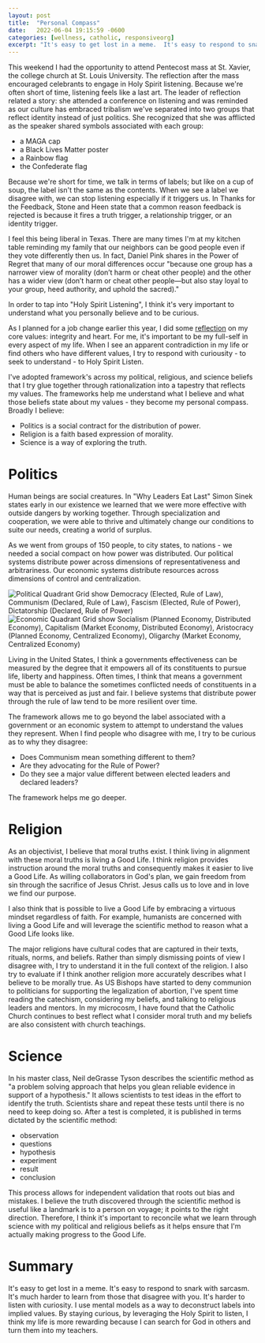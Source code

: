 ```yaml
---
layout: post
title:  "Personal Compass"
date:   2022-06-04 19:15:59 -0600
categories: [wellness, catholic, responsiveorg]
excerpt: "It's easy to get lost in a meme.  It's easy to respond to snark with sarcasm.  It's much harder to learn from those that disagree with you.  It's harder to listen with curiosity.  In this blog post I talk about how I use mental models to deconstruct labels into implied values.  By staying curious, by leveraging the Holy Spirit to listen, I think my life is more rewarding because I can search for God in others and turn them into my teachers."
---
```

This weekend I had the opportunity to attend Pentecost mass at St. Xavier, the college church at St. Louis University.  The reflection after the mass encouraged celebrants to engage in Holy Spirit listening.  Because we're often short of time, listening feels like a last art.  The leader of reflection related a story:  she attended a conference on listening and was reminded as our culture has embraced tribalism we've separated into two groups that reflect identity instead of just politics.  She recognized that she was afflicted as the speaker shared symbols associated with each group: 
- a MAGA cap
- a Black Lives Matter poster
- a Rainbow flag
- the Confederate flag

Because we're short for time, we talk in terms of labels; but like on a cup of soup, the label isn't the same as the contents.  When we see a label we disagree with, we can stop listening especially if it triggers us.   In Thanks for the Feedback, Stone and Heen state that a common reason feedback is rejected is because it fires a truth trigger, a relationship trigger, or an identity trigger.  

I feel this being liberal in Texas.  There are many times I'm at my kitchen table reminding my family that our neighbors can be good people even if they vote differently then us.  In fact, Daniel Pink shares in the Power of Regret that many of our moral differences occur "because one group has a narrower view of morality (don’t harm or cheat other people) and the other has a wider view (don’t harm or cheat other people—but also stay loyal to your group, heed authority, and uphold the sacred)."

In order to tap into "Holy Spirit Listening", I think it's very important to understand what you personally believe and to be curious.  

As I planned for a job change earlier this year, I did some [reflection](https://www.linkedin.com/pulse/my-core-values-integrity-heart-avi-sujeeth/?trackingId=Pd7VT73wG7D1OiJXKF46JA%3D%3D) on my core values: integrity and heart.  For me, it's important to be my full-self in every aspect of my life.  When I see an apparent contradiction in my life or find others who have different values, I try to respond with curiousity - to seek to understand - to Holy Spirit Listen.

I've adopted framework's across my political, religious, and science beliefs that I try glue together through rationalization into a tapestry that reflects my values.  The frameworks help me understand what I believe and what those beliefs state about my values - they become my personal compass.  Broadly I believe:
- Politics is a social contract for the distribution of power.
- Religion is a faith based expression of morality. 
- Science is a way of exploring the truth.

# Politics
Human beings are social creatures.  In "Why Leaders Eat Last" Simon Sinek states early in our existence we learned that we were more effective with outside dangers by working together.  Through specialization and cooperation, we were able to thrive and ultimately change our conditions to suite our needs, creating a world of surplus.  

As we went from groups of 150 people, to city states, to nations - we needed a social compact on how power was distributed.  Our political systems distribute power across dimensions of representativeness and arbitrariness.  Our economic systems distribute resources across dimensions of control and centralization.

![Political Quadrant Grid show Democracy (Elected, Rule of Law), Communism (Declared, Rule of Law), Fascism (Elected, Rule of Power), Dictatorship (Declared, Rule of Power)](https://github.com/avisuj/avisuj.github.io/blob/main/_includes/Political.JPG?raw=true)
![Economic Quadrant Grid show Socialism (Planned Economy, Distributed Economy), Capitalism (Market Economy, Distributed Economy), Aristocracy (Planned Economy, Centralized Economy), Oligarchy (Market Economy, Centralized Economy)](https://github.com/avisuj/avisuj.github.io/blob/main/_includes/Economic.JPG?raw=true)

Living in the United States, I think a governments effectiveness can be measured by the degree that it empowers all of its constituents to pursue life, liberty and happiness.  Often times, I think that means a government must be able to balance the sometimes conflicted needs of constituents in a way that is perceived as just and fair.  I believe systems that distribute power through the rule of law tend to be more resilient over time.

The framework allows me to go beyond the label associated with a government or an economic system to attempt to understand the values they represent.  When I find people who disagree with me, I try to be curious as to why they disagree:
- Does Communism mean something different to them?
- Are they advocating for the Rule of Power?
- Do they see a major value different between elected leaders and declared leaders?

The framework helps me go deeper.  

# Religion
As an objectivist, I believe that moral truths exist.  I think living in alignment with these moral truths is living a Good Life. I think religion provides instruction around the moral truths and consequently makes it easier to live a Good Life.  As willing collaborators in God's plan, we gain freedom from sin through the sacrifice of Jesus Christ.  Jesus calls us to love and in love we find our purpose.  

I also think that is possible to live a Good Life by embracing a virtuous mindset regardless of faith.  For example, humanists are concerned with living a Good Life and will leverage the scientific method to reason what a Good Life looks like.

The major religions have cultural codes that are captured in their texts, rituals, norms, and beliefs.  Rather than simply dismissing points of view I disagree with, I try to understand it in the full context of the religion.  I also try to evaluate if I think another religion more accurately describes what I believe to be morally true.   As US Bishops have started to deny communion to politicians for supporting the legalization of abortion, I've spent time reading the catechism, considering my beliefs, and talking to religious leaders and mentors.  In my microcosm, I have found that the Catholic Church continues to best reflect what I consider moral truth and my beliefs are also consistent with church teachings.

# Science
In his master class, Neil deGrasse Tyson describes the scientific method as "a problem solving approach that helps you glean reliable evidence in support of a hypothesis."  It allows scientists to test ideas in the effort to identify the truth.  Scientists share and repeat these tests until there is no need to keep doing so.  After a test is completed, it is published in terms dictated by the scientific method:
- observation
- questions
- hypothesis
- experiment
- result
- conclusion

This process allows for independent validation that roots out bias and mistakes.  I believe the truth discovered through the scientific method is useful like a landmark is to a person on voyage; it points to the right direction.  Therefore, I think it's important to reconcile what we learn through science with my political and religious beliefs as it helps ensure that I'm actually making progress to the Good Life.

# Summary
It's easy to get lost in a meme.  It's easy to respond to snark with sarcasm.  It's much harder to learn from those that disagree with you.  It's harder to listen with curiosity.  I use mental models as a way to deconstruct labels into implied values.  By staying curious, by leveraging the Holy Spirit to listen, I think my life is more rewarding because I can search for God in others and turn them into my teachers.